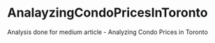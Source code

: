 # AnalayzingCondoPricesInToronto
Analysis done for medium article - Analyzing Condo Prices in Toronto

